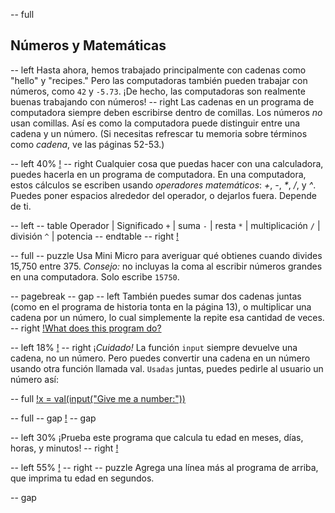 -- full
## Números y Matemáticas

-- left
Hasta ahora, hemos trabajado principalmente con cadenas como "hello" y "recipes." Pero las computadoras también pueden trabajar con números, como `42` y `-5.73`. ¡De hecho, las computadoras son realmente buenas trabajando con números!
-- right
Las cadenas en un programa de computadora siempre deben escribirse dentro de comillas. Los números _no_ usan comillas. Así es como la computadora puede distinguir entre una cadena y un número.
(Si necesitas refrescar tu memoria sobre términos como *cadena*, ve las páginas 52-53.)

-- left 40%
[!](p14-mathScreen.png)
-- right
Cualquier cosa que puedas hacer con una calculadora, puedes hacerla en un programa de computadora. En una computadora, estos cálculos se escriben usando *operadores matemáticos*: *+*, *-*, *\**, */*, y *^*.
Puedes poner espacios alrededor del operador, o dejarlos fuera. Depende de ti.

-- left
-- table
Operador | Significado
`+` | suma
`-` | resta
`*` | multiplicación
`/` | división
`^` | potencia
-- endtable
-- right
[!](p14-calculator.png)

-- full
-- puzzle
Usa Mini Micro para averiguar qué obtienes cuando divides 15,750 entre 375. *Consejo:* no incluyas la coma al escribir números grandes en una computadora. Solo escribe `15750`.

-- pagebreak
-- gap
-- left
También puedes sumar dos cadenas juntas (como en el programa de historia tonta en la página 13), o multiplicar una cadena por un número, lo cual simplemente la repite esa cantidad de veces.
-- right
[!What does this program do?](p14-listing1.png)

-- left 18%
[!](p14-cautionIcon.png)
-- right
¡*Cuidado!* La función `input` siempre devuelve una cadena, no un número. Pero puedes convertir una cadena en un número usando otra función llamada val. `Usadas` juntas, puedes pedirle al usuario un número así:

-- full
[!x = val(input("Give me a number:"))](p14-valInput.png)

-- full
-- gap
[!](p14-pacman.png)
-- gap

-- left 30%
¡Prueba este programa que calcula tu edad en meses, días, horas, y minutos!
-- right
[!](p14-listing2.png)

-- left 55%
[!](p14-bdayParty.png)
-- right
-- puzzle
Agrega una línea más al programa de arriba, que imprima tu edad en segundos.

-- gap
